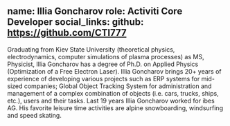 name: Illia Goncharov
role: Activiti Core Developer
social_links:
  github: https://github.com/CTI777
---

Graduating from Kiev State University (theoretical physics, electrodynamics, computer simulations of plasma processes) as MS, Physicist, Illia Goncharov has a degree of Ph.D. on Applied Physics (Optimization of a Free Electron Laser). Illia Goncharov brings 20+ years of experience of developing various projects such as ERP systems for mid-sized companies; Global Object Tracking System for administration and management of a complex combination of objects (i.e. cars, trucks, ships, etc.), users and their tasks. Last 19 years Illia Goncharov worked for ibes AG. His favorite leisure time activities are alpine snowboarding, windsurfing and speed skating.
